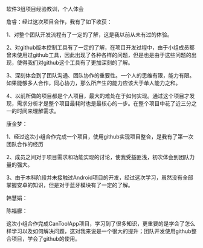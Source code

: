 软件3组项目经验教训，个人体会

詹睿：经过这次项目合作，我有了如下收获：

1、对整个团队开发流程有了一定的了解，这是我以前从未有过的体验。

2、对github版本控制工具有了一定的了解，在项目开发过程中，由于小组成员都曾未使用过github工具，因此出现了各种各样的问题，但是也是由于这些问题的出现，使得我们对github这个工具有了更加深刻的了解。

3、深刻体会到了团队沟通、团队协作的重要性。一个人的思维有限，能力有限。如果能够多人合作，同心协力，那么所产生的能力应该大于单人能力之和。

4、以前所做的项目都是个人项目，最大的难处在于如何实现。通过这个项目才发现，需求分析才是整个项目最耗时也是最核心的一步。在整个项目中花了近三分之一的时间来理解需求。

康金梦：

1、经过这次小组合作完成一个项目，使用github实现项目整合，是我有了第一次团队合作的经历

2、成员之间对于项目需求和功能实现的讨论，使我受益匪浅，初次体会到团队力量的强大。

3、由于本科阶段并未接触过Android项目的开发，经过这次学习，虽然没有全部掌握安卓的知识，但是对于蓝牙模块有了一定的了解。

韩慧娟：

陈福朦：

这次小组合作完成CanToolApp项目，学习到了很多知识，更重要的是学会了怎么样学习以及如何解决问题，这对我来说是一个很大的提升；团队开发使用github整合项目，学会了github的使用。
